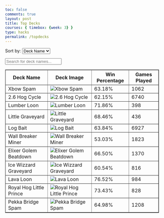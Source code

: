 ```yaml
---
toc: false
comments: true
layout: post
title: Top Decks
courses: { timebox: {week: 3} }
type: hacks	
permalink: /topdecks
---
```

<label for="sortSelect">Sort by:</label>
<select id="sortSelect" onchange="sortDecks()">
    <option value="deckname">Deck Name</option>
    <option value="winrate">Win Rate</option>
    <option value="popularity">Popularity</option>
</select>

<input type="text" id="searchInput" onkeyup="searchDecks()" placeholder="Search for deck names...">

<table id="decksTable" border="1">
    <thead>
        <tr>
            <th>Deck Name</th>
            <th>Deck Image</th>
            <th>Win Percentage</th>
            <th>Games Played</th>
        </tr>
    </thead>
    <tbody>
        <!-- Data for the decks -->
        <tr>
            <td>Xbow Spam</td>
            <td><img src="https://media.discordapp.net/attachments/1207760856704614511/1207760898899447869/xbox.PNG?ex=65e0d1fd&is=65ce5cfd&hm=920de81b415f61bb4c7592671adb6947a419c4ca7a80246b55d63b0c892bc723&=&format=webp&quality=lossless&width=1440&height=200" alt="Xbow Spam"></td>
            <td>63.18%</td>
            <td>1062</td>
        </tr>
        <tr>
            <td>2.6 Hog Cycle</td>
            <td><img src="https://media.discordapp.net/attachments/1207760856704614511/1207760899285192734/2.6_hog.PNG?ex=65e0d1fd&is=65ce5cfd&hm=591112f85f2acc874096ecb1e0b2e2d6f6b58178b0e82a5da72f9f9189c3c979&=&format=webp&quality=lossless&width=1440&height=208" alt="2.6 Hog Cycle"></td>
            <td>62.15%</td>
            <td>6740</td>
        </tr>
        <tr>
            <td>Lumber Loon</td>
            <td><img src="https://media.discordapp.net/attachments/1207760856704614511/1207760899587440721/bowlerloon.PNG?ex=65e0d1fd&is=65ce5cfd&hm=a84523a1432d2cc0f6a8e85aadfef682c58d68c8b0b8d01feb9181e7277c05a3&=&format=webp&quality=lossless&width=1008&height=141" alt="Lumber Loon"></td>
            <td>71.86%</td>
            <td>398</td>
        </tr>
        <tr>
            <td>Little Graveyard</td>
            <td><img src="https://media.discordapp.net/attachments/1207760856704614511/1207760900212138104/littleprince_graveyard.PNG?ex=65e0d1fd&is=65ce5cfd&hm=3576f15199fbe22b7a253b97776e54174d301270ee84f0429a8b9babb9d8d0d2&=&format=webp&quality=lossless&width=1008&height=141" alt="Little Graveyard"></td>
            <td>68.46%</td>
            <td>436</td>
        </tr>
        <tr>
            <td>Log Bait</td>
            <td><img src="https://media.discordapp.net/attachments/1207760856704614511/1207760900535357481/logbait.PNG?ex=65e0d1fd&is=65ce5cfd&hm=9eed86e3016a3b7639f76fc2aa90fae0addde6a4f255c87c381ae8c506659797&=&format=webp&quality=lossless&width=1008&height=148" alt="Log Bait"></td>
            <td>63.84%</td>
            <td>6927</td>
        </tr>
        <tr>
            <td>Wall Breaker Miner</td>
            <td><img src="https://media.discordapp.net/attachments/1207760856704614511/1207760900849803345/miner_wall_breaker_cycle.PNG?ex=65e0d1fd&is=65ce5cfd&hm=40599c4836103102fe0ff312206723a0ea3fe632be22e98f1408621aeafd06dd&=&format=webp&quality=lossless&width=1008&height=146" alt="Wall Breaker Miner"></td>
            <td>53.03%</td>
            <td>1823</td>
        </tr>
        <tr>
            <td>Elixer Golem Beatdown</td>
            <td><img src="https://media.discordapp.net/attachments/1207760856704614511/1212223425041530890/elixer_golem_beatdown.PNG?ex=65f10e0a&is=65de990a&hm=33c4b86219b94ba14147c40d49396179b0ae43fa894a7a9a36fc4d6afb60eca1&=&format=webp&quality=lossless&width=1440&height=207" alt="Elixer Golem Beatdown"></td>
            <td>66.50%</td>
            <td>1370</td>
        </tr>
        <tr>
            <td>Ice Wizzard Graveyard</td>
            <td><img src="https://media.discordapp.net/attachments/1207760856704614511/1212223425343393792/ice_wizard_graveyard.PNG?ex=65f10e0a&is=65de990a&hm=a374d5972de87a5acdf398214abc624c5aeb309eab23103ebc90fbfdc32cd210&=&format=webp&quality=lossless&width=1003&height=138" alt="Ice Wizzard Graveyard"></td>
            <td>60.54%</td>
            <td>816</td>
        </tr>
        <tr>
            <td>Lava Loon</td>
            <td><img src="https://media.discordapp.net/attachments/1207760856704614511/1212223425641185320/Lava_Loon.PNG?ex=65f10e0a&is=65de990a&hm=e102683cc0a3d758354e60ae40ad9a2ed7d45f6d1440c7798b60d42064506c33&=&format=webp&quality=lossless&width=1003&height=132" alt="Lava Loon"></td>
            <td>76.52%</td>
            <td>984</td>
        </tr>
        <tr>
            <td>Royal Hog Little Prince</td>
            <td><img src="https://media.discordapp.net/attachments/1207760856704614511/1212223425901498409/royale_hog_little_prince.PNG?ex=65f10e0a&is=65de990a&hm=4ceca595b95571a3a8d726833be71b7b6324af251732214e78e0cf1268155056&=&format=webp&quality=lossless&width=1003&height=140" alt="Royal Hog Little Prince"></td>
            <td>73.43%</td>
            <td>828</td>
        </tr>
        <tr>
            <td>Pekka Bridge Spam</td>
            <td><img src="https://media.discordapp.net/attachments/1207760856704614511/1207760901168431154/pekka_bridge_rush.PNG?ex=65e0d1fd&is=65ce5cfd&hm=05a8b77567c0d76da81e38ca0126c5b0eb94eb6b8e5250a9d5234071a5bea17d&=&format=webp&quality=lossless&width=1008&height=142" alt="Pekka Bridge Spam"></td>
            <td>64.98%</td>
            <td>1208</td>
        </tr>
    </tbody>
</table>

<script>
    function sortDecks() {
        var sortBy = document.getElementById("sortSelect").value;
        var decksTable = document.getElementById("decksTable");
        var rows, switching, i, x, y, shouldSwitch;
        switching = true;
        while (switching) {
            switching = false;
            rows = decksTable.rows;
            for (i = 1; i < (rows.length - 1); i++) {
                shouldSwitch = false;
                if (sortBy === "deckname") {
                    x = rows[i].getElementsByTagName("TD")[0];
                    y = rows[i + 1].getElementsByTagName("TD")[0];
                    if (x.innerHTML.toLowerCase() > y.innerHTML.toLowerCase()) {
                        shouldSwitch = true;
                        break;
                    }
                } else if (sortBy === "winrate") {
                    x = rows[i].getElementsByTagName("TD")[2];
                    y = rows[i + 1].getElementsByTagName("TD")[2];
                    if (parseFloat(x.innerHTML) < parseFloat(y.innerHTML)) {
                        shouldSwitch = true;
                        break;
                    }
                } else if (sortBy === "popularity") {
                    x = rows[i].getElementsByTagName("TD")[3];
                    y = rows[i + 1].getElementsByTagName("TD")[3];
                    if (parseInt(x.innerHTML) < parseInt(y.innerHTML)) {
                        shouldSwitch = true;
                        break;
                    }
                }
            }
            if (shouldSwitch) {
                rows[i].parentNode.insertBefore(rows[i + 1], rows[i]);
                switching = true;
            }
        }
    }

    function searchDecks() {
        var input, filter, table, tr, td, i, txtValue;
        input = document.getElementById("searchInput");
        filter = input.value.toUpperCase();
        table = document.getElementById("decksTable");
        tr = table.getElementsByTagName("tr");
        for (i = 0; i < tr.length; i++) {
            td = tr[i].getElementsByTagName("td")[0];
            if (td) {
                txtValue = td.textContent || td.innerText;
                if (txtValue.toUpperCase().indexOf(filter) > -1) {
                    tr[i].style.display = "";
                } else {
                    tr[i].style.display = "none";
                }
            }
        }
    }
</script>
